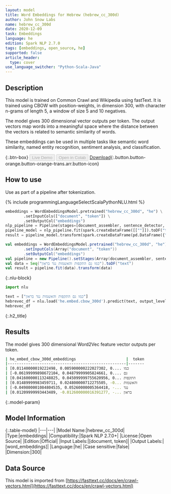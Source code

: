 ```yaml
---
layout: model
title: Word Embeddings for Hebrew (hebrew_cc_300d)
author: John Snow Labs
name: hebrew_cc_300d
date: 2020-12-09
task: Embeddings
language: he
edition: Spark NLP 2.7.0
tags: [embeddings, open_source, he]
supported: false
article_header:
  type: cover
use_language_switcher: "Python-Scala-Java"
---
```


## Description

This model is trained on Common Crawl and Wikipedia using fastText. It is trained using CBOW with position-weights, in dimension 300, with character n-grams of length 5, a window of size 5 and 10 negatives.

The model gives 300 dimensional vector outputs per token. The output vectors map words into a meaningful space where the distance between the vectors is related to semantic similarity of words.

These embeddings can be used in multiple tasks like semantic word similarity, named entity recognition, sentiment analysis, and classification.

{:.btn-box}
<button class="button button-orange" disabled>Live Demo</button>
<button class="button button-orange" disabled>Open in Colab</button>
[Download](https://s3.amazonaws.com/auxdata.johnsnowlabs.com/public/models/hebrew_cc_300d_he_2.7.0_2.4_1607518856144.zip){:.button.button-orange.button-orange-trans.arr.button-icon}

## How to use

Use as part of a pipeline after tokenization.

<div class="tabs-box" markdown="1">
{% include programmingLanguageSelectScalaPythonNLU.html %}

```python
embeddings = WordEmbeddingsModel.pretrained("hebrew_cc_300d", "he") \
        .setInputCols(["document", "token"]) \
        .setOutputCol("embeddings")
nlp_pipeline = Pipeline(stages=[document_assembler, sentence_detector, tokenizer, embeddings])
pipeline_model = nlp_pipeline.fit(spark.createDataFrame([[""]]).toDF("text"))
result = pipeline_model.transform(spark.createDataFrame(pd.DataFrame({"text": ["כמו גם התקפות והאשמות נגד בראון"]})))
```
```scala
val embeddings = WordEmbeddingsModel.pretrained("hebrew_cc_300d", "he")
        .setInputCols(Array("document", "token")) 
        .setOutputCol("embeddings")
val pipeline = new Pipeline().setStages(Array(document_assembler, sentence_detector, tokenizer, embeddings))
val data = Seq("כמו גם התקפות והאשמות נגד בראון").toDF("text")
val result = pipeline.fit(data).transform(data)
```

{:.nlu-block}
```python
import nlu

text = ["כמו גם התקפות והאשמות נגד בראון"]
hebrevec_df = nlu.load('he.embed.cbow_300d').predict(text, output_level="token")
hebrevec_df
```

</div>

{:.h2_title}
## Results
The model gives 300 dimensional Word2Vec feature vector outputs per token.

```bash
| he_embed_cbow_300d_embeddings	                     |  token
|----------------------------------------------------|-------		
| [0.01140000019222498, 0.005900000222027302, 0....	כמו
| [-0.06199999898672104, 0.04879999905824661, 0....	גם
| [0.041600000113248825, 0.045099999755620956, 0...	התקפות
| [0.01489999983459711, 0.024800000712275505, -0...	והאשמות
| [-0.049800001084804535, 0.05260000005364418, -...	נגד
| [0.01209999993443489, -0.012600000016391277, -...	בראון
```

{:.model-param}
## Model Information

{:.table-model}
|---|---|
|Model Name:|hebrew_cc_300d|
|Type:|embeddings|
|Compatibility:|Spark NLP 2.7.0+|
|License:|Open Source|
|Edition:|Official|
|Input Labels:|[document, token]|
|Output Labels:|[word_embeddings]|
|Language:|he|
|Case sensitive:|false|
|Dimension:|300|

## Data Source

This model is imported from [https://fasttext.cc/docs/en/crawl-vectors.html](https://fasttext.cc/docs/en/crawl-vectors.html)